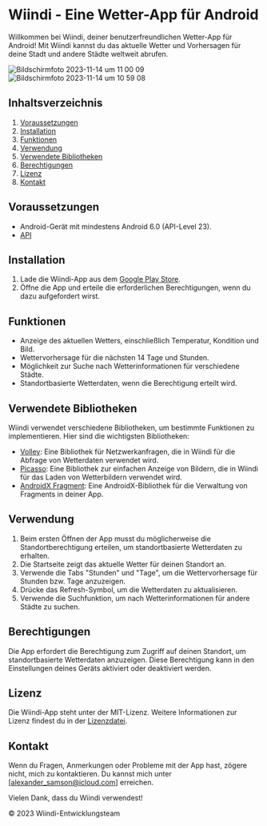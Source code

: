 # Wiindi - Eine Wetter-App für Android

Willkommen bei Wiindi, deiner benutzerfreundlichen Wetter-App für Android! Mit Wiindi kannst du das aktuelle Wetter und Vorhersagen für deine Stadt und andere Städte weltweit abrufen.

![Bildschirmfoto 2023-11-14 um 11 00 09](https://github.com/SI-Classroom-Batch-009/Wiindi/assets/12011808/19b56524-f998-459f-b869-9e0ee1d45ee3)
![Bildschirmfoto 2023-11-14 um 10 59 08](https://github.com/SI-Classroom-Batch-009/Wiindi/assets/12011808/1c829f02-ed05-4075-baaf-3c27616d0ca7)



## Inhaltsverzeichnis
1. [Voraussetzungen](#voraussetzungen)
2. [Installation](#installation)
3. [Funktionen](#funktionen)
4. [Verwendung](#verwendung)
5. [Verwendete Bibliotheken](#verwendete-bibliotheken)
6. [Berechtigungen](#berechtigungen)
7. [Lizenz](#lizenz)
8. [Kontakt](#kontakt)

## Voraussetzungen
- Android-Gerät mit mindestens Android 6.0 (API-Level 23).
- [API](https://www.weatherapi.com)

## Installation
1. Lade die Wiindi-App aus dem [Google Play Store](https://play.google.com/store/apps/details?id=com.example.wiindi).
2. Öffne die App und erteile die erforderlichen Berechtigungen, wenn du dazu aufgefordert wirst.

## Funktionen
- Anzeige des aktuellen Wetters, einschließlich Temperatur, Kondition und Bild.
- Wettervorhersage für die nächsten 14 Tage und Stunden.
- Möglichkeit zur Suche nach Wetterinformationen für verschiedene Städte.
- Standortbasierte Wetterdaten, wenn die Berechtigung erteilt wird.

## Verwendete Bibliotheken
Wiindi verwendet verschiedene Bibliotheken, um bestimmte Funktionen zu implementieren. Hier sind die wichtigsten Bibliotheken:

- [Volley](https://github.com/google/volley): Eine Bibliothek für Netzwerkanfragen, die in Wiindi für die Abfrage von Wetterdaten verwendet wird.
- [Picasso](https://square.github.io/picasso/): Eine Bibliothek zur einfachen Anzeige von Bildern, die in Wiindi für das Laden von Wetterbildern verwendet wird.
- [AndroidX Fragment](https://developer.android.com/jetpack/androidx): Eine AndroidX-Bibliothek für die Verwaltung von Fragments in deiner App.

## Verwendung
1. Beim ersten Öffnen der App musst du möglicherweise die Standortberechtigung erteilen, um standortbasierte Wetterdaten zu erhalten.
2. Die Startseite zeigt das aktuelle Wetter für deinen Standort an.
3. Verwende die Tabs "Stunden" und "Tage", um die Wettervorhersage für Stunden bzw. Tage anzuzeigen.
4. Drücke das Refresh-Symbol, um die Wetterdaten zu aktualisieren.
5. Verwende die Suchfunktion, um nach Wetterinformationen für andere Städte zu suchen.

## Berechtigungen
Die App erfordert die Berechtigung zum Zugriff auf deinen Standort, um standortbasierte Wetterdaten anzuzeigen. Diese Berechtigung kann in den Einstellungen deines Geräts aktiviert oder deaktiviert werden.

## Lizenz
Die Wiindi-App steht unter der MIT-Lizenz. Weitere Informationen zur Lizenz findest du in der [Lizenzdatei](LICENSE).

## Kontakt
Wenn du Fragen, Anmerkungen oder Probleme mit der App hast, zögere nicht, mich zu kontaktieren. Du kannst mich unter [alexander_samson@icloud.com] erreichen.

Vielen Dank, dass du Wiindi verwendest!

© 2023 Wiindi-Entwicklungsteam

